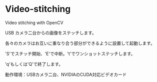# Video-stitching
Video stitching with OpenCV

USB カメラ二台からの画像をステッチします。

各々のカメラはお互いに重なり合う部分ができるように設置して起動します。

'S'でスチッチ開始、'E'で中断。't'でワンショットステッチします。

'q'もしくは'Q'で終了します。

動作環境：USBカメラ二台、NVIDIAのCUDA対応ビデオカード
